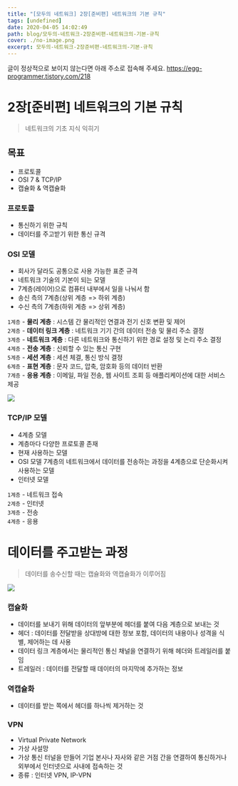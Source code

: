 ```yaml
---
title: "[모두의 네트워크] 2장[준비편] 네트워크의 기본 규칙"
tags: [undefined]
date: 2020-04-05 14:02:49
path: blog/모두의-네트워크-2장준비편-네트워크의-기본-규칙
cover: ./no-image.png
excerpt: 모두의-네트워크-2장준비편-네트워크의-기본-규칙
---
```

글이 정상적으로 보이지 않는다면 아래 주소로 접속해 주세요.
https://egg-programmer.tistory.com/218
# 2장\[준비편\] 네트워크의 기본 규칙

>  
> 네트워크의 기초 지식 익히기
> 

## 목표

*   프로토콜
*   OSI 7 &amp; TCP/IP
*   캡슐화 &amp; 역캡슐화

### 프로토콜

*   통신하기 위한 규칙
*   데이터를 주고받기 위한 통신 규격

### OSI 모델

*   회사가 달라도 공통으로 사용 가능한 표준 규격
*   네트워크 기술의 기본이 되는 모델
*   7계층(레이어)으로 컴퓨터 내부에서 일을 나눠서 함
*   송신 측의 7계층(상위 계층 =&gt; 하위 계층)
*   수신 측의 7계층(하위 계층 =&gt; 상위 계층)

`` 1계층 `` - __물리 계층__ : 시스템 간 물리적인 연결과 전기 신호 변환 및 제어  
`` 2계층 `` - __데이터 링크 계층__ : 네트워크 기기 간의 데이터 전송 및 물리 주소 결정  
`` 3계층 `` - __네트워크 계층__ : 다른 네트워크와 통신하기 위한 경로 설정 및 논리 주소 결정  
`` 4계층 `` - __전송 계층__ : 신뢰할 수 있는 통신 구현  
`` 5계층 `` - __세션 계층__ : 세션 체결, 통신 방식 결정  
`` 6계층 `` - __표현 계층__ : 문자 코드, 압축, 암호화 등의 데이터 반환  
`` 7계층 `` - __응용 계층__ : 이메일, 파일 전송, 웹 사이트 조회 등 애플리케이션에 대한 서비스 제공 

![](https://i.imgur.com/gv5j4eu.png)

### TCP/IP 모델

*   4계층 모델
*   계층마다 다양한 프로토콜 존재
*   현재 사용하는 모델
*   OSI 모델 7계층의 네트워크에서 데이터를 전송하는 과정을 4계층으로 단순화시켜 사용하는 모델
*   인터넷 모델

`` 1계층 `` - 네트워크 접속  
`` 2계층 `` - 인터넷  
`` 3계층 `` - 전송  
`` 4계층 `` - 응용 

# 데이터를 주고받는 과정

>  
> 데이터를 송수신할 때는 캡슐화와 역캡슐화가 이루어짐
> 

![](https://i.imgur.com/bfS3usE.png)

### 캡슐화

*   데이터를 보내기 위해 데이터의 앞부분에 헤더를 붙여 다음 계층으로 보내는 것
*   헤더 : 데이터를 전달받을 상대방에 대한 정보 포함, 데이터의 내용이나 성격을 식별, 제어하는 데 사용
*   데이터 링크 계층에서는 물리적인 통신 채널을 연결하기 위해 헤더와 트레일러를 붙임
*   트레일러 : 데이터를 전달할 때 데이터의 마지막에 추가하는 정보

### 역캡슐화

*   데이터를 받는 쪽에서 헤더를 하나씩 제거하는 것

### VPN

*   Virtual Private Network
*   가상 사설망
*   가상 통신 터널을 만들어 기업 본사나 자사와 같은 거점 간을 연결하여 통신하거나 외부에서 인터넷으로 사내에 접속하는 것
*   종류 : 인터넷 VPN, IP-VPN